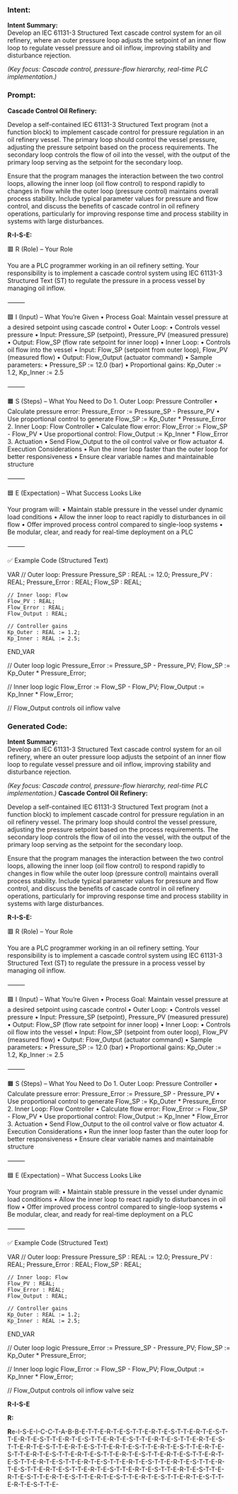 ### Intent:
**Intent Summary:**  
Develop an IEC 61131-3 Structured Text cascade control system for an oil refinery, where an outer pressure loop adjusts the setpoint of an inner flow loop to regulate vessel pressure and oil inflow, improving stability and disturbance rejection.  

*(Key focus: Cascade control, pressure-flow hierarchy, real-time PLC implementation.)*

### Prompt:
**Cascade Control Oil Refinery:**

Develop a self-contained IEC 61131-3 Structured Text program (not a function block) to implement cascade control for pressure regulation in an oil refinery vessel. The primary loop should control the vessel pressure, adjusting the pressure setpoint based on the process requirements. The secondary loop controls the flow of oil into the vessel, with the output of the primary loop serving as the setpoint for the secondary loop.

Ensure that the program manages the interaction between the two control loops, allowing the inner loop (oil flow control) to respond rapidly to changes in flow while the outer loop (pressure control) maintains overall process stability. Include typical parameter values for pressure and flow control, and discuss the benefits of cascade control in oil refinery operations, particularly for improving response time and process stability in systems with large disturbances.

**R-I-S-E:**

🟥 R (Role) – Your Role

You are a PLC programmer working in an oil refinery setting. Your responsibility is to implement a cascade control system using IEC 61131-3 Structured Text (ST) to regulate the pressure in a process vessel by managing oil inflow.

⸻

🟩 I (Input) – What You’re Given
	•	Process Goal: Maintain vessel pressure at a desired setpoint using cascade control
	•	Outer Loop:
	•	Controls vessel pressure
	•	Input: Pressure_SP (setpoint), Pressure_PV (measured pressure)
	•	Output: Flow_SP (flow rate setpoint for inner loop)
	•	Inner Loop:
	•	Controls oil flow into the vessel
	•	Input: Flow_SP (setpoint from outer loop), Flow_PV (measured flow)
	•	Output: Flow_Output (actuator command)
	•	Sample parameters:
	•	Pressure_SP := 12.0 (bar)
	•	Proportional gains: Kp_Outer := 1.2, Kp_Inner := 2.5

⸻

🟧 S (Steps) – What You Need to Do
	1.	Outer Loop: Pressure Controller
	•	Calculate pressure error: Pressure_Error := Pressure_SP - Pressure_PV
	•	Use proportional control to generate Flow_SP := Kp_Outer * Pressure_Error
	2.	Inner Loop: Flow Controller
	•	Calculate flow error: Flow_Error := Flow_SP - Flow_PV
	•	Use proportional control: Flow_Output := Kp_Inner * Flow_Error
	3.	Actuation
	•	Send Flow_Output to the oil control valve or flow actuator
	4.	Execution Considerations
	•	Run the inner loop faster than the outer loop for better responsiveness
	•	Ensure clear variable names and maintainable structure

⸻

🟦 E (Expectation) – What Success Looks Like

Your program will:
	•	Maintain stable pressure in the vessel under dynamic load conditions
	•	Allow the inner loop to react rapidly to disturbances in oil flow
	•	Offer improved process control compared to single-loop systems
	•	Be modular, clear, and ready for real-time deployment on a PLC

⸻

✅ Example Code (Structured Text)

VAR
    // Outer loop: Pressure
    Pressure_SP : REAL := 12.0;
    Pressure_PV : REAL;
    Pressure_Error : REAL;
    Flow_SP : REAL;

    // Inner loop: Flow
    Flow_PV : REAL;
    Flow_Error : REAL;
    Flow_Output : REAL;

    // Controller gains
    Kp_Outer : REAL := 1.2;
    Kp_Inner : REAL := 2.5;
END_VAR

// Outer loop logic
Pressure_Error := Pressure_SP - Pressure_PV;
Flow_SP := Kp_Outer * Pressure_Error;

// Inner loop logic
Flow_Error := Flow_SP - Flow_PV;
Flow_Output := Kp_Inner * Flow_Error;

// Flow_Output controls oil inflow valve

### Generated Code:
**Intent Summary:**  
Develop an IEC 61131-3 Structured Text cascade control system for an oil refinery, where an outer pressure loop adjusts the setpoint of an inner flow loop to regulate vessel pressure and oil inflow, improving stability and disturbance rejection.  

*(Key focus: Cascade control, pressure-flow hierarchy, real-time PLC implementation.)*
**Cascade Control Oil Refinery:**

Develop a self-contained IEC 61131-3 Structured Text program (not a function block) to implement cascade control for pressure regulation in an oil refinery vessel. The primary loop should control the vessel pressure, adjusting the pressure setpoint based on the process requirements. The secondary loop controls the flow of oil into the vessel, with the output of the primary loop serving as the setpoint for the secondary loop.

Ensure that the program manages the interaction between the two control loops, allowing the inner loop (oil flow control) to respond rapidly to changes in flow while the outer loop (pressure control) maintains overall process stability. Include typical parameter values for pressure and flow control, and discuss the benefits of cascade control in oil refinery operations, particularly for improving response time and process stability in systems with large disturbances.

**R-I-S-E:**

🟥 R (Role) – Your Role

You are a PLC programmer working in an oil refinery setting. Your responsibility is to implement a cascade control system using IEC 61131-3 Structured Text (ST) to regulate the pressure in a process vessel by managing oil inflow.

⸻

🟩 I (Input) – What You’re Given
	•	Process Goal: Maintain vessel pressure at a desired setpoint using cascade control
	•	Outer Loop:
	•	Controls vessel pressure
	•	Input: Pressure_SP (setpoint), Pressure_PV (measured pressure)
	•	Output: Flow_SP (flow rate setpoint for inner loop)
	•	Inner Loop:
	•	Controls oil flow into the vessel
	•	Input: Flow_SP (setpoint from outer loop), Flow_PV (measured flow)
	•	Output: Flow_Output (actuator command)
	•	Sample parameters:
	•	Pressure_SP := 12.0 (bar)
	•	Proportional gains: Kp_Outer := 1.2, Kp_Inner := 2.5

⸻

🟧 S (Steps) – What You Need to Do
	1.	Outer Loop: Pressure Controller
	•	Calculate pressure error: Pressure_Error := Pressure_SP - Pressure_PV
	•	Use proportional control to generate Flow_SP := Kp_Outer * Pressure_Error
	2.	Inner Loop: Flow Controller
	•	Calculate flow error: Flow_Error := Flow_SP - Flow_PV
	•	Use proportional control: Flow_Output := Kp_Inner * Flow_Error
	3.	Actuation
	•	Send Flow_Output to the oil control valve or flow actuator
	4.	Execution Considerations
	•	Run the inner loop faster than the outer loop for better responsiveness
	•	Ensure clear variable names and maintainable structure

⸻

🟦 E (Expectation) – What Success Looks Like

Your program will:
	•	Maintain stable pressure in the vessel under dynamic load conditions
	•	Allow the inner loop to react rapidly to disturbances in oil flow
	•	Offer improved process control compared to single-loop systems
	•	Be modular, clear, and ready for real-time deployment on a PLC

⸻

✅ Example Code (Structured Text)

VAR
    // Outer loop: Pressure
    Pressure_SP : REAL := 12.0;
    Pressure_PV : REAL;
    Pressure_Error : REAL;
    Flow_SP : REAL;

    // Inner loop: Flow
    Flow_PV : REAL;
    Flow_Error : REAL;
    Flow_Output : REAL;

    // Controller gains
    Kp_Outer : REAL := 1.2;
    Kp_Inner : REAL := 2.5;
END_VAR

// Outer loop logic
Pressure_Error := Pressure_SP - Pressure_PV;
Flow_SP := Kp_Outer * Pressure_Error;

// Inner loop logic
Flow_Error := Flow_SP - Flow_PV;
Flow_Output := Kp_Inner * Flow_Error;

// Flow_Output controls oil inflow valve
 seiz

**R-I-S-E**

**R:**

**R**e-I-S-E-I-C-C-T-A-B-B-E-T-T-E-R-T-E-S-T-T-E-R-T-E-S-T-T-E-R-T-E-S-T-T-E-R-T-E-S-T-T-E-R-T-E-S-T-T-E-R-T-E-S-T-T-E-R-T-E-S-T-T-E-R-T-E-S-T-T-E-R-T-E-S-T-T-E-R-T-E-S-T-T-E-R-T-E-S-T-T-E-R-T-E-S-T-T-E-R-T-E-S-T-T-E-R-T-E-S-T-T-E-R-T-E-S-T-T-E-R-T-E-S-T-T-E-R-T-E-S-T-T-E-R-T-E-S-T-T-E-R-T-E-S-T-T-E-R-T-E-S-T-T-E-R-T-E-S-T-T-E-R-T-E-S-T-T-E-R-T-E-S-T-T-E-R-T-E-S-T-T-E-R-T-E-S-T-T-E-R-T-E-S-T-T-E-R-T-E-S-T-T-E-R-T-E-S-T-T-E-R-T-E-S-T-T-E-R-T-E-S-T-T-E-R-T-E-S-T-T-E-R-T-E-S-T-T-E-R-T-E-S-T-T-E-
